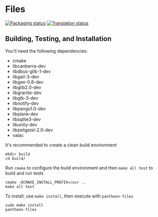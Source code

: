 # Files
[![Packaging status](https://repology.org/badge/tiny-repos/pantheon-files.svg)](https://repology.org/metapackage/pantheon-files)
[![Translation status](https://l10n.elementary.io/widgets/files/-/svg-badge.svg)](https://l10n.elementary.io/projects/files/?utm_source=widget)

## Building, Testing, and Installation

You'll need the following dependencies:
* cmake
* libcanberra-dev
* libdbus-glib-1-dev
* libgail-3-dev
* libgee-0.8-dev
* libglib2.0-dev
* libgranite-dev
* libgtk-3-dev
* libnotify-dev
* libpango1.0-dev
* libplank-dev
* libsqlite3-dev
* libunity-dev
* libzeitgeist-2.0-dev
* valac

It's recommended to create a clean build environment

    mkdir build
    cd build/

Run `cmake` to configure the build environment and then `make all test` to build and run tests

    cmake -DCMAKE_INSTALL_PREFIX=/usr ..
    make all test

To install, use `make install`, then execute with `pantheon-files`

    sudo make install
    pantheon-files
